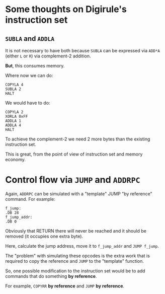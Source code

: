 # Some thoughts on Digirule's instruction set

## `SUBLA` and `ADDLA`

It is not necessary to have both because `SUBLA` can be expressed via `ADD*A` (either `L` or `R`) via complement-2 
addition.

**But**, this consumes memory.

Where now we can do:

```
COPYLA 4
SUBLA 2
HALT
```

We would have to do:

```
COPYLA 2
XORLA 0xFF
ADDLA 1
ADDLA 4
HALT
```

To achieve the complement-2 we need 2 more bytes than the existing instruction set.

This is great, from the point of view of instruction set and memory economy.


# Control flow via `JUMP` and `ADDRPC`

Again, `ADDRPC` can be simulated with a "template" JUMP "by reference" command. For example:

```
f_jump:
.DB 28
f_jump_addr:
.DB 0
```

Obviously that RETURN there will never be reached and it should be removed (it occupies one extra byte).

Here, calculate the jump address, move it to `f_jump_addr` and `JUMP f_jump`.

The "problem" with simulating these opcodes is the extra work that is required to copy the reference and `JUMP` to the 
"template" function.

So, one possible modification to the instruction set would be to add commands that do something **by reference**. 

For example, `COPYRR` **by reference** and `JUMP` **by reference**.
